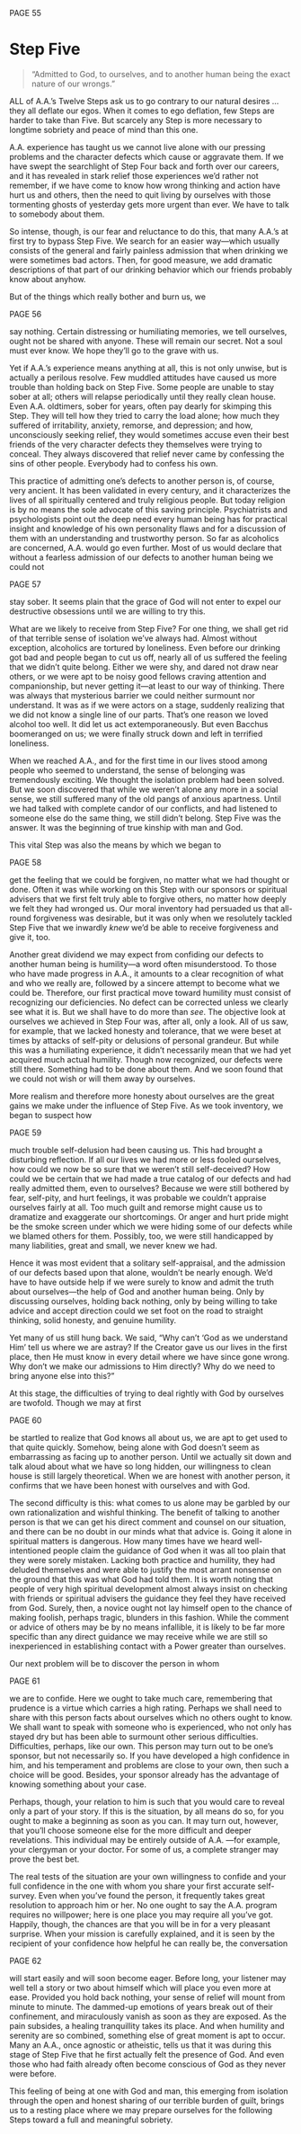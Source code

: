 PAGE 55

Step Five
====================
> “Admitted to God, to ourselves, and to another human being the exact nature of our wrongs.”


ALL of A.A.’s Twelve Steps ask us to go contrary to our natural desires … they all deflate our egos. When it comes to ego deflation, few Steps are harder to take than Five. But scarcely any Step is more necessary to longtime sobriety and peace of mind than this one.

  A.A. experience has taught us we cannot live alone with our pressing problems and the character defects which cause or aggravate them. If we have swept the searchlight of Step Four back and forth over our careers, and it has revealed in stark relief those experiences we’d rather not remember, if we have come to know how wrong thinking and action have hurt us and others, then the need to quit living by ourselves with those tormenting ghosts of yesterday gets more urgent than ever. We have to talk to somebody about them.

  So intense, though, is our fear and reluctance to do this, that many A.A.’s at first try to bypass Step Five. We search for an easier way—which usually consists of the general and fairly painless admission that when drinking we were sometimes bad actors. Then, for good measure, we add dramatic descriptions of that part of our drinking behavior which our friends probably know about anyhow.

  But of the things which really bother and burn us, we

PAGE 56

say nothing. Certain distressing or humiliating memories, we tell ourselves, ought not be shared with anyone. These will remain our secret. Not a soul must ever know. We hope they’ll go to the grave with us.

  Yet if A.A.’s experience means anything at all, this is not only unwise, but is actually a perilous resolve. Few muddled attitudes have caused us more trouble than holding back on Step Five. Some people are unable to stay sober at all; others will relapse periodically until they really clean house. Even A.A. oldtimers, sober for years, often pay dearly for skimping this Step. They will tell how they tried to carry the load alone; how much they suffered of irritability, anxiety, remorse, and depression; and how, unconsciously seeking relief, they would sometimes accuse even their best friends of the very character defects they themselves were trying to conceal. They always discovered that relief never came by confessing the sins of other people. Everybody had to confess his own.

  This practice of admitting one’s defects to another person is, of course, very ancient. It has been validated in every century, and it characterizes the lives of all spiritually centered and truly religious people. But today religion is by no means the sole advocate of this saving principle. Psychiatrists and psychologists point out the deep need every human being has for practical insight and knowledge of his own personality flaws and for a discussion of them with an understanding and trustworthy person. So far as alcoholics are concerned, A.A. would go even further. Most of us would declare that without a fearless admission of our defects to another human being we could not

PAGE 57

stay sober. It seems plain that the grace of God will not enter to expel our destructive obsessions until we are willing to try this.

  What are we likely to receive from Step Five? For one thing, we shall get rid of that terrible sense of isolation we’ve always had. Almost without exception, alcoholics are tortured by loneliness. Even before our drinking got bad and people began to cut us off, nearly all of us suffered the feeling that we didn’t quite belong. Either we were shy, and dared not draw near others, or we were apt to be noisy good fellows craving attention and companionship, but never getting it—at least to our way of thinking. There was always that mysterious barrier we could neither surmount nor understand. It was as if we were actors on a stage, suddenly realizing that we did not know a single line of our parts. That’s one reason we loved alcohol too well. It did let us act extemporaneously. But even Bacchus boomeranged on us; we were finally struck down and left in terrified loneliness.

  When we reached A.A., and for the first time in our lives stood among people who seemed to understand, the sense of belonging was tremendously exciting. We thought the isolation problem had been solved. But we soon discovered that while we weren’t alone any more in a social sense, we still suffered many of the old pangs of anxious apartness. Until we had talked with complete candor of our conflicts, and had listened to someone else do the same thing, we still didn’t belong. Step Five was the answer. It was the beginning of true kinship with man and God.

  This vital Step was also the means by which we began to

PAGE 58

get the feeling that we could be forgiven, no matter what we had thought or done. Often it was while working on this Step with our sponsors or spiritual advisers that we first felt truly able to forgive others, no matter how deeply we felt they had wronged us. Our moral inventory had persuaded us that all-round forgiveness was desirable, but it was only when we resolutely tackled Step Five that we inwardly _knew_ we’d be able to receive forgiveness and give it, too.

  Another great dividend we may expect from confiding our defects to another human being is humility—a word often misunderstood. To those who have made progress in A.A., it amounts to a clear recognition of what and who we really are, followed by a sincere attempt to become what we could be. Therefore, our first practical move toward humility must consist of recognizing our deficiencies. No defect can be corrected unless we clearly see what it is. But we shall have to do more than _see_. The objective look at ourselves we achieved in Step Four was, after all, only a look. All of us saw, for example, that we lacked honesty and tolerance, that we were beset at times by attacks of self-pity or delusions of personal grandeur. But while this was a humiliating experience, it didn’t necessarily mean that we had yet acquired much actual humility. Though now recognized, our defects were still there. Something had to be done about them. And we soon found that we could not wish or will them away by ourselves.

  More realism and therefore more honesty about ourselves are the great gains we make under the influence of Step Five. As we took inventory, we began to suspect how

PAGE 59

much trouble self-delusion had been causing us. This had brought a disturbing reflection. If all our lives we had more or less fooled ourselves, how could we now be so sure that we weren’t still self-deceived? How could we be certain that we had made a true catalog of our defects and had really admitted them, even to ourselves? Because we were still bothered by fear, self-pity, and hurt feelings, it was probable we couldn’t appraise ourselves fairly at all. Too much guilt and remorse might cause us to dramatize and exaggerate our shortcomings. Or anger and hurt pride might be the smoke screen under which we were hiding some of our defects while we blamed others for them. Possibly, too, we were still handicapped by many liabilities, great and small, we never knew we had.

  Hence it was most evident that a solitary self-appraisal, and the admission of our defects based upon that alone, wouldn’t be nearly enough. We’d have to have outside help if we were surely to know and admit the truth about ourselves—the help of God and another human being. Only by discussing ourselves, holding back nothing, only by being willing to take advice and accept direction could we set foot on the road to straight thinking, solid honesty, and genuine humility.

  Yet many of us still hung back. We said, “Why can’t ‘God as we understand Him’ tell us where we are astray? If the Creator gave us our lives in the first place, then He must know in every detail where we have since gone wrong. Why don’t we make our admissions to Him directly? Why do we need to bring anyone else into this?”

  At this stage, the difficulties of trying to deal rightly
with God by ourselves are twofold. Though we may at first

PAGE 60

be startled to realize that God knows all about us, we are apt to get used to that quite quickly. Somehow, being alone with God doesn’t seem as embarrassing as facing up to another person. Until we actually sit down and talk aloud about what we have so long hidden, our willingness to clean house is still largely theoretical. When we are honest with another person, it confirms that we have been honest with ourselves and with God.

  The second difficulty is this: what comes to us alone may be garbled by our own rationalization and wishful thinking. The benefit of talking to another person is that we can get his direct comment and counsel on our situation, and there can be no doubt in our minds what that advice is. Going it alone in spiritual matters is dangerous. How many times have we heard well-intentioned people claim the guidance of God when it was all too plain that they were sorely mistaken. Lacking both practice and humility, they had deluded themselves and were able to justify the most arrant nonsense on the ground that this was what God had told them. It is worth noting that people of very high spiritual development almost always insist on checking with friends or spiritual advisers the guidance they feel they have received from God. Surely, then, a novice ought not lay himself open to the chance of making foolish, perhaps tragic, blunders in this fashion. While the comment or advice of others may be by no means infallible, it is likely to be far more specific than any direct guidance we may receive while we are still so inexperienced in establishing contact with a Power greater than ourselves.

  Our next problem will be to discover the person in whom

PAGE 61

we are to confide. Here we ought to take much care, remembering that prudence is a virtue which carries a high rating. Perhaps we shall need to share with this person facts about ourselves which no others ought to know. We shall want to speak with someone who is experienced, who not only has stayed dry but has been able to surmount other serious difficulties. Difficulties, perhaps, like our own. This person may turn out to be one’s sponsor, but not necessarily so. If you have developed a high confidence in him, and his temperament and problems are close to your own, then such a choice will be good. Besides, your sponsor already has the advantage of knowing something about your case.

  Perhaps, though, your relation to him is such that you would care to reveal only a part of your story. If this is the situation, by all means do so, for you ought to make a beginning as soon as you can. It may turn out, however, that you’ll choose someone else for the more difficult and deeper revelations. This individual may be entirely outside of A.A. —for example, your clergyman or your doctor. For some of us, a complete stranger may prove the best bet.

  The real tests of the situation are your own willingness to confide and your full confidence in the one with whom you share your first accurate self-survey. Even when you’ve found the person, it frequently takes great resolution to approach him or her. No one ought to say the A.A. program requires no willpower; here is one place you may require all you’ve got. Happily, though, the chances are that you will be in for a very pleasant surprise. When your mission is carefully explained, and it is seen by the recipient of your confidence how helpful he can really be, the conversation

PAGE 62

will start easily and will soon become eager. Before long, your listener may well tell a story or two about himself which will place you even more at ease. Provided you hold back nothing, your sense of relief will mount from minute to minute. The dammed-up emotions of years break out of their confinement, and miraculously vanish as soon as they are exposed. As the pain subsides, a healing tranquillity takes its place. And when humility and serenity are so combined, something else of great moment is apt to occur. Many an A.A., once agnostic or atheistic, tells us that it was during this stage of Step Five that he first actually felt the presence of God. And even those who had faith already often become conscious of God as they never were before.

  This feeling of being at one with God and man, this emerging from isolation through the open and honest sharing of our terrible burden of guilt, brings us to a resting place where we may prepare ourselves for the following Steps toward a full and meaningful sobriety.
